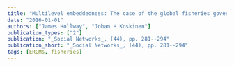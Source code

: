 ```yaml
---
title: "Multilevel embeddedness: The case of the global fisheries governance complex"
date: "2016-01-01"
authors: ["James Hollway", "Johan H Koskinen"]
publication_types: ["2"]
publication: "_Social Networks_, (44), pp. 281--294"
publication_short: "_Social Networks_, (44), pp. 281--294"
tags: [ERGMs, fisheries]
---
```

